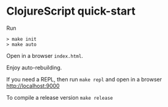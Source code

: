 # ClojureScript quick-start

Run
```
> make init
> make auto
```

Open in a browser `index.html`.

Enjoy auto-rebuilding.

If you need a REPL, then run `make repl`
and open in a browser [http://localhost:9000](http://localhost:9000)

To compile a release version `make release`
